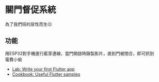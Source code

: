 # 關門督促系統
為了我們班的尿性而生😐

## 功能
用ESP32對手機進行藍芽連線，當門開啟時錄製影片，直到門被閉合，即可抓到電費小偷

- [Lab: Write your first Flutter app](https://docs.flutter.dev/get-started/codelab)
- [Cookbook: Useful Flutter samples](https://docs.flutter.dev/cookbook)
